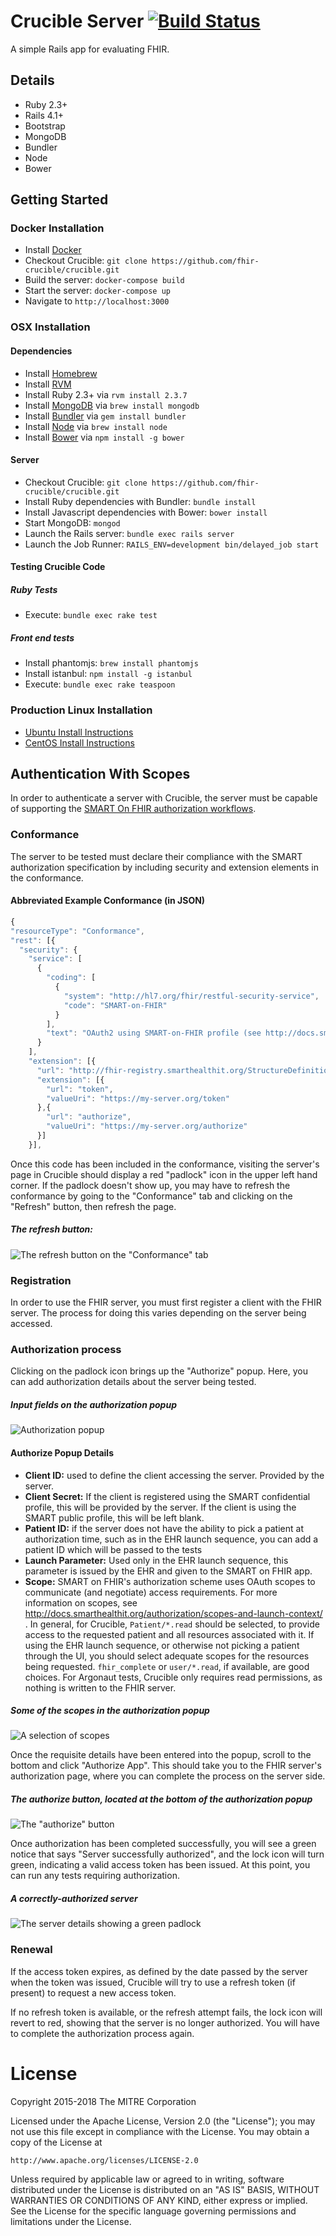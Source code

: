 # Crucible Server [![Build Status](https://travis-ci.org/fhir-crucible/crucible.svg?branch=master)](https://travis-ci.org/fhir-crucible/crucible)

A simple Rails app for evaluating FHIR.

## Details ##
  - Ruby 2.3+
  - Rails 4.1+
  - Bootstrap
  - MongoDB
  - Bundler
  - Node
  - Bower

## Getting Started ##

### Docker Installation

- Install [Docker](https://www.docker.com/)
- Checkout Crucible: `git clone https://github.com/fhir-crucible/crucible.git`
- Build the server: `docker-compose build`
- Start the server: `docker-compose up`
- Navigate to `http://localhost:3000`

### OSX Installation ###

#### Dependencies
- Install [Homebrew](http://brew.sh/)
- Install [RVM](https://rvm.io/)
- Install Ruby 2.3+ via `rvm install 2.3.7`
- Install [MongoDB](https://www.mongodb.org/) via `brew install mongodb`
- Install [Bundler](http://bundler.io/) via `gem install bundler`
- Install [Node](https://nodejs.org/) via `brew install node`
- Install [Bower](http://bower.io/) via `npm install -g bower`

#### Server
- Checkout Crucible: `git clone https://github.com/fhir-crucible/crucible.git`
- Install Ruby dependencies with Bundler: `bundle install`
- Install Javascript dependencies with Bower: `bower install`
- Start MongoDB: `mongod`
- Launch the Rails server: `bundle exec rails server`
- Launch the Job Runner: `RAILS_ENV=development bin/delayed_job start`

#### Testing Crucible Code
##### Ruby Tests
- Execute: `bundle exec rake test`

##### Front end tests
- Install phantomjs: `brew install phantomjs`
- Install istanbul: `npm install -g istanbul`
- Execute: `bundle exec rake teaspoon`

### Production Linux Installation ###

- [Ubuntu Install Instructions](https://github.com/fhir-crucible/crucible/wiki/Installation-Instructions-%28Ubuntu-14.04%29)
- [CentOS Install Instructions](https://github.com/fhir-crucible/crucible/wiki/Installation-Instructions-%28CentOS-7.1.1503%29)

## Authentication With Scopes

In order to authenticate a server with Crucible, the server must be capable of supporting the [SMART On FHIR authorization workflows](http://docs.smarthealthit.org/authorization/).

### Conformance

The server to be tested must declare their compliance with the SMART authorization specification by including security and extension elements in the conformance.

#### Abbreviated Example Conformance (in JSON)
```javascript
{
"resourceType": "Conformance",
"rest": [{
  "security": {
    "service": [
      {
        "coding": [
          {
            "system": "http://hl7.org/fhir/restful-security-service",
            "code": "SMART-on-FHIR"
          }
        ],
        "text": "OAuth2 using SMART-on-FHIR profile (see http://docs.smarthealthit.org)"
      }
    ],
    "extension": [{
      "url": "http://fhir-registry.smarthealthit.org/StructureDefinition/oauth-uris",
      "extension": [{
        "url": "token",
        "valueUri": "https://my-server.org/token"
      },{
        "url": "authorize",
        "valueUri": "https://my-server.org/authorize"
      }]
    }],
```

Once this code has been included in the conformance, visiting the server's page in Crucible should display a red "padlock" icon in the upper left hand corner.
If the padlock doesn't show up, you may have to refresh the conformance by going to the "Conformance" tab and clicking on the "Refresh" button, then refresh the page.

##### The refresh button:
![The refresh button on the "Conformance" tab](https://raw.githubusercontent.com/fhir-crucible/mock-ups/doc_images/docs/refresh_button.png "Located on the top right of the tab")

### Registration
In order to use the FHIR server, you must first register a client with the FHIR server. The process for doing this varies depending on the server being accessed.

### Authorization process
Clicking on the padlock icon brings up the "Authorize" popup. Here, you can add authorization details about the server being tested.

##### Input fields on the authorization popup
![Authorization popup](https://raw.githubusercontent.com/fhir-crucible/mock-ups/doc_images/docs/authorize_popup.png "Fields in the authorization popup")

#### Authorize Popup Details
* __Client ID:__ used to define the client accessing the server. Provided by the server.
* __Client Secret:__ If the client is registered using the SMART confidential profile, this will be provided by the server. If the client is using the SMART public profile, this will be left blank.
* __Patient ID:__ if the server does not have the ability to pick a patient at authorization time, such as in the EHR launch sequence, you can add a patient ID which will be passed to the tests
* __Launch Parameter:__ Used only in the EHR launch sequence, this parameter is issued by the EHR and given to the SMART on FHIR app.
* __Scope:__ SMART on FHIR's authorization scheme uses OAuth scopes to communicate (and negotiate) access requirements. For more information on scopes, see http://docs.smarthealthit.org/authorization/scopes-and-launch-context/ . In general, for Crucible, `Patient/*.read` should be selected, to provide access to the requested patient and all resources associated with it. If using the EHR launch sequence, or otherwise not picking a patient through the UI, you should select adequate scopes for the resources being requested. `fhir_complete` or `user/*.read`, if available, are good choices. For Argonaut tests, Crucible only requires read permissions, as nothing is written to the FHIR server.

##### Some of the scopes in the authorization popup
![A selection of scopes](https://raw.githubusercontent.com/fhir-crucible/mock-ups/doc_images/docs/scopes.png "The first four scopes")

Once the requisite details have been entered into the popup, scroll to the bottom and click "Authorize App". This should take you to the FHIR server's authorization page, where you can complete the process on the server side.

##### The authorize button, located at the bottom of the authorization popup
![The "authorize" button](https://raw.githubusercontent.com/fhir-crucible/mock-ups/doc_images/docs/authorize_button.png)

Once authorization has been completed successfully, you will see a green notice that says "Server successfully authorized", and the lock icon will turn green, indicating a valid access token has been issued. At this point, you can run any tests requiring authorization.

##### A correctly-authorized server
![The server details showing a green padlock](https://raw.githubusercontent.com/fhir-crucible/mock-ups/doc_images/docs/authorized_server.png)

### Renewal

If the access token expires, as defined by the date passed by the server when the token was issued, Crucible will try to use a refresh token (if present) to request a new access token.

If no refresh token is available, or the refresh attempt fails, the lock icon will revert to red, showing that the server is no longer authorized. You will have to complete the authorization process again.

# License

Copyright 2015-2018 The MITRE Corporation

Licensed under the Apache License, Version 2.0 (the "License");
you may not use this file except in compliance with the License.
You may obtain a copy of the License at

    http://www.apache.org/licenses/LICENSE-2.0

Unless required by applicable law or agreed to in writing, software
distributed under the License is distributed on an "AS IS" BASIS,
WITHOUT WARRANTIES OR CONDITIONS OF ANY KIND, either express or implied.
See the License for the specific language governing permissions and
limitations under the License.
